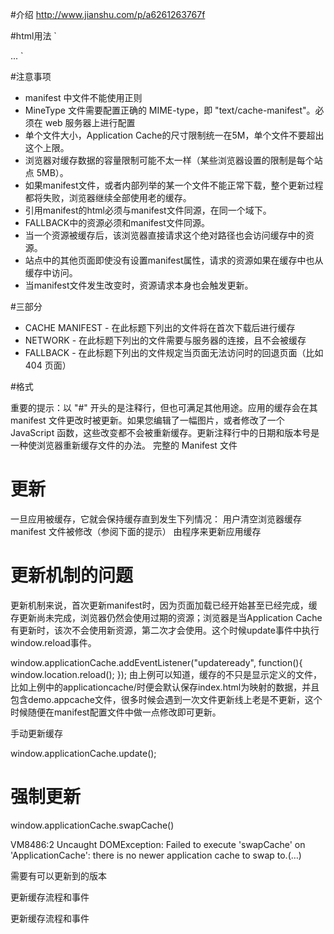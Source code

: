 #介绍
http://www.jianshu.com/p/a6261263767f

#html用法
` <!DOCTYPE HTML>
<html manifest="demo.appcache">
...
</html> `

#注意事项
* manifest 中文件不能使用正则
 * MineType 文件需要配置正确的 MIME-type，即 "text/cache-manifest"。必须在 web 服务器上进行配置
 * 单个文件大小，Application Cache的尺寸限制统一在5M，单个文件不要超出这个上限。
 * 浏览器对缓存数据的容量限制可能不太一样（某些浏览器设置的限制是每个站点 5MB）。
 * 如果manifest文件，或者内部列举的某一个文件不能正常下载，整个更新过程都将失败，浏览器继续全部使用老的缓存。
 * 引用manifest的html必须与manifest文件同源，在同一个域下。
 * FALLBACK中的资源必须和manifest文件同源。
 * 当一个资源被缓存后，该浏览器直接请求这个绝对路径也会访问缓存中的资源。
 * 站点中的其他页面即使没有设置manifest属性，请求的资源如果在缓存中也从缓存中访问。
 * 当manifest文件发生改变时，资源请求本身也会触发更新。
 

#三部分
* CACHE MANIFEST - 在此标题下列出的文件将在首次下载后进行缓存
* NETWORK - 在此标题下列出的文件需要与服务器的连接，且不会被缓存
* FALLBACK - 在此标题下列出的文件规定当页面无法访问时的回退页面（比如 404 页面）

#格式
 
 重要的提示：以 "#" 开头的是注释行，但也可满足其他用途。应用的缓存会在其 manifest 文件更改时被更新。如果您编辑了一幅图片，或者修改了一个 JavaScript 函数，这些改变都不会被重新缓存。更新注释行中的日期和版本号是一种使浏览器重新缓存文件的办法。
 完整的 Manifest 文件
 
# 更新
 
 一旦应用被缓存，它就会保持缓存直到发生下列情况：
 用户清空浏览器缓存
 manifest 文件被修改（参阅下面的提示）
 由程序来更新应用缓存
 
# 更新机制的问题
 
 更新机制来说，首次更新manifest时，因为页面加载已经开始甚至已经完成，缓存更新尚未完成，浏览器仍然会使用过期的资源；浏览器是当Application Cache有更新时，该次不会使用新资源，第二次才会使用。这个时候update事件中执行window.reload事件。
 
 window.applicationCache.addEventListener("updateready", function(){
   window.location.reload();
 });
 由上例可以知道，缓存的不只是显示定义的文件，比如上例中的applicationcache/时便会默认保存index.html为映射的数据，并且包含demo.appcache文件，很多时候会遇到一次文件更新线上老是不更新，这个时候随便在manifest配置文件中做一点修改即可更新。
 
 手动更新缓存
 
 window.applicationCache.update();
 
# 强制更新
 
 window.applicationCache.swapCache()
 
 VM8486:2 Uncaught DOMException: Failed to execute 'swapCache' on 'ApplicationCache': there is no newer application cache to swap to.(…)
 
 需要有可以更新到的版本
 
 更新缓存流程和事件
 
 
 更新缓存流程和事件
 
 